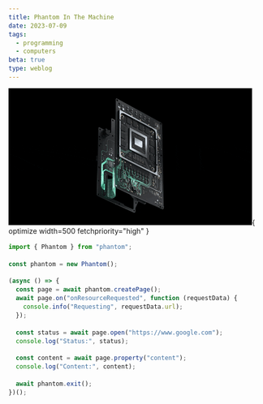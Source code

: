 ```yaml
---
title: Phantom In The Machine
date: 2023-07-09
tags:
  - programming
  - computers
beta: true
type: weblog
---
```


![A computer chip](/assets/images/phantom-pc.gif){ optimize width=500 fetchpriority="high" }

```typescript
import { Phantom } from "phantom";

const phantom = new Phantom();

(async () => {
  const page = await phantom.createPage();
  await page.on("onResourceRequested", function (requestData) {
    console.info("Requesting", requestData.url);
  });

  const status = await page.open("https://www.google.com");
  console.log("Status:", status);

  const content = await page.property("content");
  console.log("Content:", content);

  await phantom.exit();
})();
```
